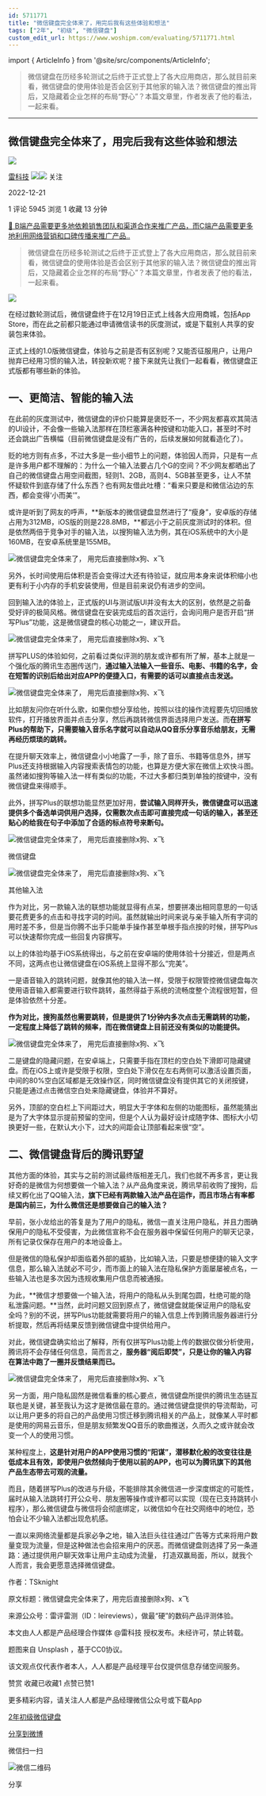 ```yaml
---
id: 5711771
title: "微信键盘完全体来了，用完后我有这些体验和想法"
tags: ["2年", "初级", "微信键盘"]
custom_edit_url: https://www.woshipm.com/evaluating/5711771.html
---
```

import { ArticleInfo } from '@site/src/components/ArticleInfo';

<ArticleInfo
    author="雷科技"
    authorLink="https://www.woshipm.com/u/1285616"
    published="2022-12-21"
    views={5945}
    comments={1}
    collects={1}
/>

> 微信键盘在历经多轮测试之后终于正式登上了各大应用商店，那么就目前来看，微信键盘的使用体验是否会区别于其他家的输入法？微信键盘的推出背后，又隐藏着企业怎样的布局“野心”？本篇文章里，作者发表了他的看法，一起来看。

---

## 微信键盘完全体来了，用完后我有这些体验和想法

[![](https://image.woshipm.com/wp-files/2021/06/bMQOxIBsau0RirLCKlrG.jpg!/both/72x72)](https://www.woshipm.com/u/1285616)

[雷科技](https://www.woshipm.com/u/1285616) ![](https://static.woshipm.com/tag/1122_1@2x.png)![](https://static.woshipm.com/tag/2105_1@2x.png) 关注

2022-12-21

1 评论 5945 浏览 1 收藏 13 分钟

[🔗 B端产品需要更多地依赖销售团队和渠道合作来推广产品，而C端产品需要更多地利用网络营销和口碑传播来推广产品..](https://ke.qidianla.com/courses/bcpm)

> 微信键盘在历经多轮测试之后终于正式登上了各大应用商店，那么就目前来看，微信键盘的使用体验是否会区别于其他家的输入法？微信键盘的推出背后，又隐藏着企业怎样的布局“野心”？本篇文章里，作者发表了他的看法，一起来看。

![](https://image.woshipm.com/wp-files/2022/12/dsbKNZbtGK5LJsX19dKc.jpg)

在经过数轮测试后，微信键盘终于在12月19日正式上线各大应用商城，包括App Store，而在此之前都只能通过申请微信读书的灰度测试，或是下载别人共享的安装包来体验。

正式上线的1.0版微信键盘，体验与之前是否有区别呢？又能否征服用户，让用户抛弃已经用习惯的输入法，转投新欢呢？接下来就先让我们一起看看，微信键盘正式版都有哪些新的体验。

## 一、更简洁、智能的输入法

在此前的灰度测试中，微信键盘的评价只能算是褒贬不一，不少网友都喜欢其简洁的UI设计，不会像一些输入法那样在顶栏塞满各种按键和功能入口，甚至时不时还会跳出广告横幅（目前微信键盘是没有广告的，后续发展如何就看造化了）。

贬的地方则有点多，不过大多是一些小细节上的问题，体验因人而异，只是有一点是许多用户都不理解的：为什么一个输入法要占几个G的空间？不少网友都晒出了自己的微信键盘占用空间截图，轻则1、2GB，高则4、5GB甚至更多，让人不禁怀疑软件到底存储了什么东西？也有网友借此吐槽：“看来只要是和微信沾边的东西，都会变得‘小而美’”。

或许是听到了网友的呼声，**新版本的微信键盘显然进行了“瘦身”，安卓版的存储占用为312MB，iOS版的则是228.8MB，**都远小于之前灰度测试时的体积。但是依然两倍于竞争对手的输入法，以搜狗输入法为例，其在iOS系统中的大小是160MB，在安卓系统里是155MB。

![微信键盘完全体来了， 用完后直接删除x狗、x飞](https://image.woshipm.com/wp-files/2022/12/CHG22EWYD9jVzRvmD6Ys.png)

另外，长时间使用后体积是否会变得过大还有待验证，就应用本身来说体积缩小也更有利于小内存的手机安装使用，但是目前来说仍有进步的空间。

回到输入法的体验上，正式版的UI与测试版UI并没有太大的区别，依然是之前备受好评的极简风格。微信键盘在安装完成后的首次运行，会询问用户是否开启“拼写Plus”功能，这是微信键盘的核心功能之一，建议开启。

![微信键盘完全体来了， 用完后直接删除x狗、x飞](https://image.woshipm.com/wp-files/2022/12/69YNPnY0XN04RSZyzD7W.png)

拼写PLUS的体验如何，之前看过类似评测的朋友或许都有所了解，基本上就是一个强化版的腾讯生态圈传送门，**通过输入法输入一些音乐、电影、书籍的名字，会在短暂的识别后给出对应APP的便捷入口，有需要的话可以直接点击发送。**

![微信键盘完全体来了， 用完后直接删除x狗、x飞](https://image.woshipm.com/wp-files/2022/12/SvJjYP31uipmL68DBdnD.gif)

比如朋友问你在听什么歌，如果你想分享给他，按照以往的操作流程要先切回播放软件，打开播放界面并点击分享，然后再跳转微信界面选择用户发送。而**在拼写Plus的帮助下，只需要输入音乐名字就可以自动从QQ音乐分享音乐给朋友，无需再经历烦琐的跳转。**

在提升聊天效率上，微信键盘小小地露了一手，除了音乐、书籍等信息外，拼写Plus还支持根据输入内容搜索表情包的功能，也算是方便大家在微信上欢快斗图。虽然诸如搜狗等输入法一样有类似的功能，不过大多都归类到单独的按键中，没有微信键盘来得顺手。

此外，拼写Plus的联想功能显然更加好用，**尝试输入同样开头，微信键盘可以迅速提供多个备选单词供用户选择，仅需数次点击即可直接完成一句话的输入，甚至还贴心的给我在句子中添加了合适的标点符号来断句。**

![微信键盘完全体来了， 用完后直接删除x狗、x飞](https://image.woshipm.com/wp-files/2022/12/W3Rliah2nBZxNbWf3J0T.gif)

微信键盘

![微信键盘完全体来了， 用完后直接删除x狗、x飞](https://image.woshipm.com/wp-files/2022/12/tpOKC0lngaQdsRNKeIYx.gif)

其他输入法

作为对比，另一款输入法的联想功能就显得有点呆，想要拼凑出相同意思的一句话要花费更多的点击和寻找字词的时间。虽然就输出时间来说与亲手输入所有字词的用时差不多，但是当你腾不出手只能单手操作甚至单根手指点按的时候，拼写Plus可以快速帮你完成一些回复内容撰写。

以上的体验均基于iOS系统得出，与之前在安卓端的使用体验十分接近，但是两点不同，这两点也让微信键盘在iOS系统上显得不那么“完美”。

一是语音输入的跳转问题，就像其他的输入法一样，受限于权限管控微信键盘每次使用语音输入都需要进行软件跳转，虽然得益于系统的流畅度整个流程很短暂，但是体验依然十分差。

**作为对比，搜狗虽然也需要跳转，但是提供了1分钟内多次点击无需跳转的功能，一定程度上降低了跳转的频率，而在微信键盘上目前还没有类似的功能提供。**

![微信键盘完全体来了， 用完后直接删除x狗、x飞](https://image.woshipm.com/wp-files/2022/12/5J3SggXHojR6BzLxI9o6.jpeg)

二是键盘的隐藏问题，在安卓端上，只需要手指在顶栏的空白处下滑即可隐藏键盘。而在iOS上或许是受限于权限，空白处下滑仅在左右两侧可以激活设置页面，中间的80%空白区域都是无效操作区，同时微信键盘没有提供其它的关闭按键，只能是通过点击微信空白处来隐藏键盘，体验并不算好。

另外，顶部的空白栏上下间距过大，明显大于字体和左侧的功能图标，虽然能猜出是为了大字体显示提前预留的空间，但是个人认为最好设计成随字体、图标大小切换更好一些，在默认大小下，过大的间距会让顶部看起来很“空”。

## 二、微信键盘背后的腾讯野望

其他方面的体验，其实与之前的测试最终版相差无几，我们也就不再多言，更让我好奇的是微信为何想要做一个输入法？从产品角度来说，腾讯早前收购了搜狗，后续又孵化出了QQ输入法，**旗下已经有两款输入法产品在运作，而且市场占有率都是国内前三，为什么微信还是想要做自己的输入法？**

早前，张小龙给出的答复是为了用户的隐私，微信一直关注用户隐私，并且力图确保用户的隐私不受侵害，为此微信宣称不会在服务器中保留任何用户的聊天记录，所有记录仅保存在用户的本地设备上。

但是微信的隐私保护却面临着外部的威胁，比如输入法，只要是想便捷的输入文字信息，那么输入法就必不可少，而市面上的输入法在隐私保护方面屡屡被点名，一些输入法也是多次因为违规收集用户信息而被通报。

为此，**微信才想要做一个输入法，将用户的隐私从头到尾包圆，杜绝可能的隐私泄露问题。**当然，此时问题又回到原点了，微信键盘就能保证用户的隐私安全吗？别的不说，拼写Plus功能就需要将用户的输入信息上传到腾讯服务器进行分析提取，然后再将结果反馈到微信键盘中提供给用户。

对此，微信键盘确实给出了解释，所有仅拼写Plus功能上传的数据仅做分析使用，腾讯将不会存储任何信息，简而言之，**服务器“阅后即焚”，只是让你的输入内容在算法中跑了一圈并反馈结果而已。**

![微信键盘完全体来了， 用完后直接删除x狗、x飞](https://image.woshipm.com/wp-files/2022/12/ZduLGFoBm7kuSiHpCyDC.png)

另一方面，用户隐私固然是微信看重的核心要点，微信键盘所提供的腾讯生态链互联也是关键，甚至我认为这才是微信最在意的。通过微信键盘提供的导流帮助，可以让用户更多的将自己的产品使用习惯迁移到腾讯相关的产品上，就像某人平时都是使用的网易云音乐，但是朋友频繁发QQ音乐的歌曲推送，久而久之或许就会改变一个人的使用习惯。

某种程度上，**这是针对用户的APP使用习惯的“阳谋”，潜移默化般的改变往往是低成本且有效，即使用户依然倾向于使用以前的APP，也可以为腾讯旗下的其他产品生态带去可观的流量。**

而且，随着拼写Plus的改进与升级，不能排除其余微信进一步深度绑定的可能性，届时从输入法跳转打开公众号、朋友圈等操作或许都可以实现（现在已支持跳转小程序），那么微信键盘与微信将会彻底绑定，以微信如今在社交网络中的地位，恐怕会让不少输入法都出现危机感。

一直以来网络流量都是兵家必争之地，输入法巨头往往通过广告等方式来将用户数量变现为流量，但是这种做法也会招来用户的厌恶。而微信键盘则选择了另一条道路：通过提供用户聊天效率让用户主动成为流量， 打造双赢局面，所以，就我个人而言，我会更愿意选择微信键盘。

作者：TSknight

原文标题：微信键盘完全体来了，用完后直接删除x狗、x飞

来源公众号：雷评雷测（ID：leireviews），做最“硬”的数码产品评测体验。

本文由人人都是产品经理合作媒体 @雷科技 授权发布。未经许可，禁止转载。

题图来自 Unsplash ，基于CC0协议。

该文观点仅代表作者本人，人人都是产品经理平台仅提供信息存储空间服务。

赞赏 收藏已收藏1 点赞已赞1

更多精彩内容，请关注人人都是产品经理微信公众号或下载App

[2年](https://www.woshipm.com/tag/2%e5%b9%b4)[初级](https://www.woshipm.com/tag/%e5%88%9d%e7%ba%a7)[微信键盘](https://www.woshipm.com/tag/%e5%be%ae%e4%bf%a1%e9%94%ae%e7%9b%98)

[分享到微博](https://service.weibo.com/share/share.php?appkey=2775287854&title=微信键盘完全体来了，用完后我有这些体验和想法&url=https://www.woshipm.com/evaluating/5711771.html&pic=https://image.woshipm.com/wp-files/2022/12/dsbKNZbtGK5LJsX19dKc.jpg)

微信扫一扫

![微信二维码](https://api.pwmqr.com/qrcode/create/?url=https://www.woshipm.com/evaluating/5711771.html)

分享
